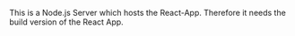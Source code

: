 This is a Node.js Server which hosts the React-App. Therefore it needs the build version of the React App.

